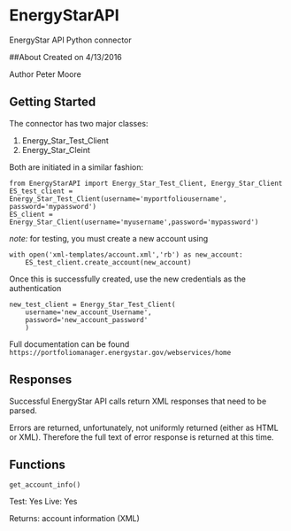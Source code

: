 # EnergyStarAPI
EnergyStar API Python connector

##About
Created on 4/13/2016

Author Peter Moore

## Getting Started
The connector has two major classes:

1. Energy_Star_Test_Client
2. Energy_Star_Cleint

Both are initiated in a similar fashion:

	from EnergyStarAPI import Energy_Star_Test_Client, Energy_Star_Client
	ES_test_client = Energy_Star_Test_Client(username='myportfoliousername', password='mypassword')
	ES_client = Energy_Star_Client(username='myusername',password='mypassword')

_note:_ for testing, you must create a new account using
	
	with open('xml-templates/account.xml','rb') as new_account:
		ES_test_client.create_account(new_account)

Once this is successfully created, use the new credentials as the authentication

	new_test_client = Energy_Star_Test_Client(
		username='new_account_Username',
		password='new_account_password'
		)

Full documentation can be found `https://portfoliomanager.energystar.gov/webservices/home`

## Responses

Successful EnergyStar API calls return XML responses that need to be parsed.

Errors are returned, unfortunately, not uniformly returned (either as HTML or XML). Therefore the full text of error response is returned at this time.

## Functions

	get_account_info()

Test: Yes
Live: Yes

Returns: account information (XML)

